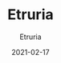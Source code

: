 ---
designer: "Endless Knot"
description: "Color%20Name%3A%20Pewter%0AMaterial%3A%20Wool/Silk%0APile%3A%20CutStyle%3A%20ModernCollection%3A%20Hand-Knotted%20Collection"
image_primary: "img/Pewter-1-600x877.jpg"
manufacturer: "Endless Knot"
href: "https://endlessknotrugs.com/product/etruria-pewter/"
subtitle: "Etruria"
tags: 
  - "pewter"
  - "wool/silk"
  - "cut"
  - "modern"
  - "hand-knotted collection"
  - "Endless Knot"
  - "Hand-Knotted Rugs"
title: "Etruria"
category: "hand-knotted-rugs"
slug: "/manufacturers/endless-knot/hand-knotted-rugs/endless-knot-etruria"
date: "2021-02-17"
---